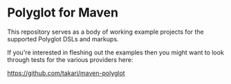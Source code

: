 # Polyglot for Maven 

This repository serves as a body of working example projects for the supported Polyglot DSLs and markups.

If you're interested in fleshing out the examples then you might want to look through tests for the various providers here:

<https://github.com/takari/maven-polyglot>

